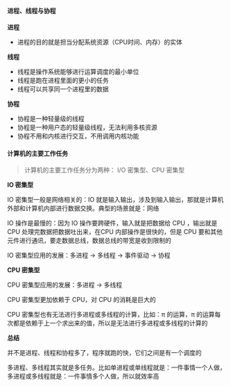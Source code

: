 #### 进程、线程与协程

**进程**

+ 进程的目的就是担当分配系统资源（CPU时间、内存）的实体



**线程**

+ 线程是操作系统能够进行运算调度的最小单位
+ 线程是跑在进程里面的更小的任务
+ 线程可以共享同一个进程里的数据



**协程**

+ 协程是一种轻量级的线程
+ 协程是一种用户态的轻量级线程，无法利用多核资源
+ 协程不用和内核进行交互，不用调用内核功能





#### 计算机的主要工作任务

> 计算机的主要工作任务分为两种： I/O 密集型、CPU 密集型



 **IO 密集型**

IO 密集型一般是网络相关的：IO 就是输入输出，涉及到输入输出，那就是计算机外部和计算机内部进行数据交换。典型的场景就是：网络

IO 操作是最慢的：因为 IO 操作要跨硬件，输入就是把数据给 CPU ，输出就是 CPU 处理完数据把数据吐出来，在CPU 内部操作是很快的，但是 CPU 要和其他元件进行通讯，要走数据总线，数据总线的带宽是收到限制的

IO 密集型应用的发展：多进程 -> 多线程 -> 事件驱动 -> 协程



**CPU 密集型**

CPU 密集型应用的发展：多进程 -> 多线程

CPU 密集型更加依赖于 CPU，对 CPU 的消耗是巨大的

CPU 密集型也有无法进行多进程或多线程的计算，比如：π 的运算，π 的运算每次都是依赖于上一个求出来的值，所以是无法进行多进程或多线程的计算的



**总结**

并不是进程、线程和协程多了，程序就跑的快，它们之间是有一个调度的

多进程、多线程其实就是多任务。比如单进程或单线程就是：一件事情一个人做，多进程或多线程就是：一件事情多个人做，所以就效率高